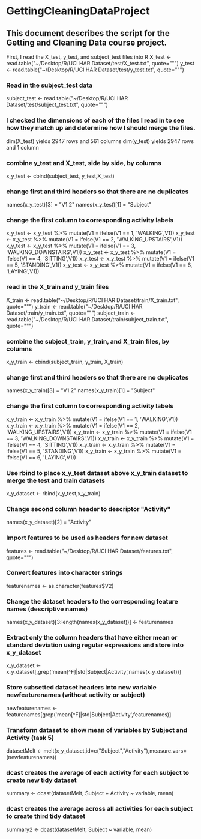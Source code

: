 # GettingCleaningDataProject

## **This document describes the script for the Getting and Cleaning Data course project.**

First, I read the X_test, y_test, and subject_test files into R
X_test <- read.table("~/Desktop/R/UCI HAR Dataset/test/X_test.txt", quote="\"")
y_test <- read.table("~/Desktop/R/UCI HAR Dataset/test/y_test.txt", quote="\"")

### Read in the subject_test data
subject_test <- read.table("~/Desktop/R/UCI HAR Dataset/test/subject_test.txt", quote="\"")

### I checked the dimensions of each of the files I read in to see how they match up and determine how I should merge the files.
dim(X_test)  yields 2947 rows and 561 columns
dim(y_test)  yields 2947 rows and 1 column

### combine y_test and X_test, side by side, by columns
x_y_test <- cbind(subject_test, y_test,X_test)

### change first and third headers so that there are no duplicates
names(x_y_test)[3] = "V1.2"
names(x_y_test)[1] = "Subject"

### change the first column to corresponding activity labels
x_y_test <- x_y_test %>% mutate(V1 = ifelse(V1 == 1, 'WALKING',V1))
x_y_test <- x_y_test %>% mutate(V1 = ifelse(V1 == 2, 'WALKING_UPSTAIRS',V1))
x_y_test <- x_y_test %>% mutate(V1 = ifelse(V1 == 3, 'WALKING_DOWNSTAIRS',V1))
x_y_test <- x_y_test %>% mutate(V1 = ifelse(V1 == 4, 'SITTING',V1))
x_y_test <- x_y_test %>% mutate(V1 = ifelse(V1 == 5, 'STANDING',V1))
x_y_test <- x_y_test %>% mutate(V1 = ifelse(V1 == 6, 'LAYING',V1))

### read in the X_train and y_train files
X_train <- read.table("~/Desktop/R/UCI HAR Dataset/train/X_train.txt", quote="\"")
y_train <- read.table("~/Desktop/R/UCI HAR Dataset/train/y_train.txt", quote="\"")
subject_train <- read.table("~/Desktop/R/UCI HAR Dataset/train/subject_train.txt", quote="\"")

### combine the subject_train, y_train, and X_train files, by columns
x_y_train <- cbind(subject_train, y_train, X_train)

### change first and third headers so that there are no duplicates
names(x_y_train)[3] = "V1.2"
names(x_y_train)[1] = "Subject"

### change the first column to corresponding activity labels
x_y_train <- x_y_train %>% mutate(V1 = ifelse(V1 == 1, 'WALKING',V1))
x_y_train <- x_y_train %>% mutate(V1 = ifelse(V1 == 2, 'WALKING_UPSTAIRS',V1))
x_y_train <- x_y_train %>% mutate(V1 = ifelse(V1 == 3, 'WALKING_DOWNSTAIRS',V1))
x_y_train <- x_y_train %>% mutate(V1 = ifelse(V1 == 4, 'SITTING',V1))
x_y_train <- x_y_train %>% mutate(V1 = ifelse(V1 == 5, 'STANDING',V1))
x_y_train <- x_y_train %>% mutate(V1 = ifelse(V1 == 6, 'LAYING',V1))

### Use rbind to place x_y_test dataset above x_y_train dataset to merge the test and train datasets
x_y_dataset <- rbind(x_y_test,x_y_train)

### Change second column header to descriptor "Activity"
names(x_y_dataset)[2] = "Activity"

### Import features to be used as headers for new dataset
features <- read.table("~/Desktop/R/UCI HAR Dataset/features.txt", quote="\"")

### Convert features into character strings
featurenames <- as.character(features$V2)

### Change the dataset headers to the corresponding feature names (descriptive names)
names(x_y_dataset)[3:length(names(x_y_dataset))] <- featurenames

### Extract only the column headers that have either mean or standard deviation using regular expressions and store into x_y_dataset
x_y_dataset <- x_y_dataset[,grep('mean[^F]|std|Subject|Activity',names(x_y_dataset))]

### Store subsetted dataset headers into new variable newfeaturenames (without activity or subject)
newfeaturenames <-featurenames[grep('mean[^F]|std|Subject|Activity',featurenames)]

### Transform dataset to show mean of variables by Subject and Activity (task 5)
datasetMelt <- melt(x_y_dataset,id=c("Subject","Activity"),measure.vars=(newfeaturenames))

### dcast creates the average of each activity for each subject to create new tidy dataset
summary <- dcast(datasetMelt, Subject + Activity ~ variable, mean)

### dcast creates the average across all activities for each subject to create third tidy dataset
summary2 <- dcast(datasetMelt, Subject ~ variable, mean)